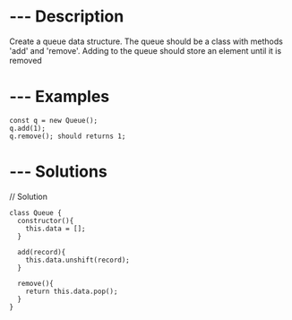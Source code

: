 # --- Description

Create a queue data structure.  The queue
should be a class with methods 'add' and 'remove'.
Adding to the queue should store an element until
it is removed

# --- Examples
    
    const q = new Queue();
    q.add(1);
    q.remove(); should returns 1;


# --- Solutions


// Solution

    class Queue {
      constructor(){
        this.data = [];
      }

      add(record){
        this.data.unshift(record);
      }

      remove(){
        return this.data.pop();
      }
    }